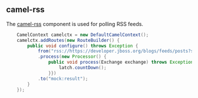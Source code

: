 ## camel-rss

The [camel-rss](http://camel.apache.org/rss.html) component is used for polling RSS feeds.

```java
    CamelContext camelctx = new DefaultCamelContext();
    camelctx.addRoutes(new RouteBuilder() {
        public void configure() throws Exception {
            from("rss://https://developer.jboss.org/blogs/feeds/posts?splitEntries=true&consumer.initialDelay=200&consumer.delay=1000")
            .process(new Processor() {
				public void process(Exchange exchange) throws Exception {
					latch.countDown();
				}})
            .to("mock:result");
        }
    });
```


